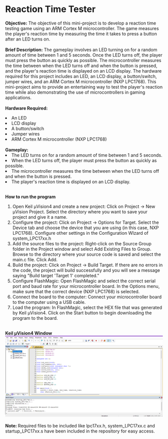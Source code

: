 # Reaction Time Tester
<b>Objective:</b> The objective of this mini-project is to develop a reaction time testing game using an ARM Cortex M microcontroller. The game measures the player's reaction time by measuring the time it takes to press a button after an LED turns on. <br><br>
<b>Brief Description:</b> The gameplay involves an LED turning on for a random amount of time between 1 and 5 seconds. Once the LED turns off, the player must press the button as quickly as possible. The microcontroller measures the time between when the LED turns off and when the button is pressed, and the player's reaction time is displayed on an LCD display. The hardware required for this project includes an LED, an LCD display, a button/switch, jumper wires, and an ARM Cortex M microcontroller (NXP LPC1768). This mini-project aims to provide an entertaining way to test the player's reaction time while also demonstrating the use of microcontrollers in gaming applications.<br><br>
<b>Hardware Required:</b>
<li>An LED
<li>LCD display
<li>A button/switch
<li>Jumper wires
<li>ARM Cortex M microcontroller (NXP LPC1768)<br><br>
<b>Gameplay:</b>
<li>The LED turns on for a random amount of time between 1 and 5 seconds.
<li>When the LED turns off, the player must press the button as quickly as possible.
<li>The microcontroller measures the time between when the LED turns off and when the button is pressed.
<li>The player's reaction time is displayed on an LCD display.<br><br>

<b>How to run the program</b><ol>
<li>Open Keil µVision4 and create a new project: Click on Project → New µVision Project. Select the directory where you want to save your project and give it a name.
<li>Configure the project: Click on Project → Options for Target. Select the Device tab and choose the device that you are using (in this case, NXP LPC1768). Configure other settings in the Configuration WIzard of system_LPC17xx.h
<li>Add the source files to the project: Right-click on the Source Group folder in the Project window and select Add Existing Files to Group. Browse to the directory where your source code is saved and select the main.c file. Click Add.
<li>Build the project: Click on Project → Build Target. If there are no errors in the code, the project will build successfully and you will see a message saying "Build target 'Target 1' completed." 
<li>Configure FlashMagic: Open FlashMagic and select the correct serial port and baud rate for your microcontroller board. In the Options menu, make sure that the correct device (NXP LPC1768) is selected.
<li>Connect the board to the computer: Connect your microcontroller board to the computer using a USB cable.
<li>Load the program: In FlashMagic, select the HEX file that was generated by Keil µVision4. Click on the Start button to begin downloading the program to the board.
</ol><br>
<b>Keil µVision4 Window</b>
<img src="KeilWindow.png"><br><br>
<b>Note: </b>Required files to be included like lpc17xx.h, system_LPC17xx.c and startup_LPC17xx.s have been included in the repository for easy access.
